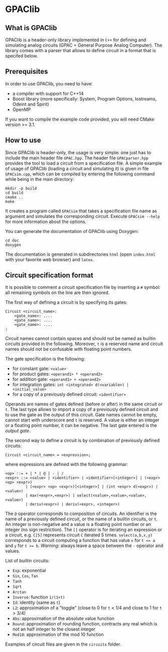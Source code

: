 
GPAClib
=======

What is GPAClib
--------------

GPAClib is a header-only library implemented in `C++` for defining and simulating analog circuits (GPAC = General Purpose Analog Computer). The library comes with a parser that allows to define circuit in a format that is specifed below.

Prerequisites
------------
In order to use GPAClib, you need to have:
  - a compiler with support for C++14
  - Boost library (more specifically: System, Program Options, Iostreams, Odeint and Spirit)
  - OpenMP

If you want to compile the example code provided, you will need CMake version >= 3.1.

How to use
----------

Since GPAClib is header-only, the usage is very simple: one just has to include the main header file `GPAC.hpp`. The header file `GPACparser.hpp` provides the tool to load a circuit from a specification file. A simple example of usage of GPAClib (loading a circuit and simulating it) is given in file `GPACsim.cpp`, which can be compiled by entering the following command while being in the main directory:

    mkdir -p build
	cd build
	cmake ..
	make
	
It creates a program called `GPACsim` that takes a specification file name as argument and simulates the corresponding circuit. Execute `GPACsim --help` for more information about the options.

You can generate the documentation of GPAClib using Doxygen: 

	cd doc
	doxygen

The documentation is generated in subdirectories `html` (open `index.html` with your favorite web browser) and `latex`.

Circuit specification format
----------------------------
It is possible to comment a circuit specification file by inserting a `#` symbol: all remaining symbols on the line are then ignored.

The first way of defining a circuit is by specifying its gates:

    Circuit <circuit_name>:
	    <gate_name>: ....
	    <gate_name>: ....
	    <gate_name>: ....
	;

Circuit names cannot contain spaces and should not be named as builtin circuits provided in the following. 
Moreover, `t` is a reserved name and circuit names should not be confusable with floating point numbers.

The gate specification is the following:
   
  - for constant gate: `<value>`
  - for product gates: `<operand1> * <operand2>`
  - for addition gate: `<operand1> + <operand2>`
  - for integration gates:  `int <integrated> d(<variable>) | <initial_value>`
  - for a copy of a previously defined circuit: `<identifier>`
  
Operands are names of gates defined (before or after) in the same circuit or `t`. The last type allows to import a copy of a previously defined circuit and to use the gate as the output of this circuit. Gate names cannot be empty, cannot start with underscore and `t` is reserved. A value is either an integer or a floating point number, it can be negative. The last gate entered is the *output gate*.

The second way to define a circuit is by combination of previously defined circuits:

    Circuit <circuit_name> = <expression>;

where expressions are defined with the following grammar:

	<op> ::= + | * | @ | - | /
    <expr> ::= <value> | <identifier> | <identifier>[<integer>] | (<expr> <op> <expr>) 
		     | (<expr> <op> <expr>)[<integer>] | (int <expr> d(<expr>) | <value>) 
			 | max(<expr>,<expr>) | select(<value>,<value>,<value>,<value>)
			 | deriv(<expr>) | deriv(<expr>, <integer>) 

The `@` operator corresponds to composition of circuits. An identifier is the name of a previously defined circuit, or the name of a builtin circuits, or `t`. An integer is non-negative and a value is a floating point number or an integer (no sign restriction). The `[]` operator is for iterating an expression or a circuit, e.g. `C[5]` represents circuit `C` iterated 5 times. `select(a,b,x,y)` corresponds to a circuit computing a function that has value `x` for `t <= a` and `y` for `t >= b`.
*Warning*: always leave a space between the `-` operator and values.
  
List of builtin circuits:
  - `Exp`: exponential
  - `Sin`, `Cos`, `Tan`
  - `Tanh`
  - `Sqrt`
  - `Arctan`
  - `Inverse`: function `1/(1+t)`
  - `Id`: identity (same as `t`)
  - `L2`: approximation of a "toggle" (close to 0 for `t` < 1/4 and close to 1 for `t` > 3/4)
  - `Abs`: approximation of the absolute value function
  - `Round`: approximation of rounding function, contracts any real which is not an half integer to the closest integer
  - `Mod10`: approximation of the mod 10 function

Examples of circuit files are given in the `circuits` folder.
